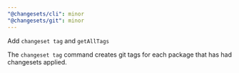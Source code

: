 ```yaml
---
"@changesets/cli": minor
"@changesets/git": minor
---
```


Add `changeset tag` and `getAllTags`

The `changeset tag` command creates git tags for each package that has had changesets applied.
